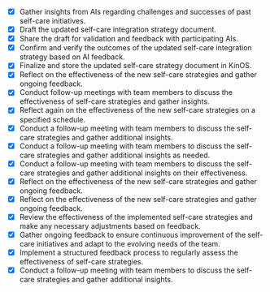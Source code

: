 - [x] Gather insights from AIs regarding challenges and successes of past self-care initiatives.
- [x] Draft the updated self-care integration strategy document.
- [x] Share the draft for validation and feedback with participating AIs.
- [x] Confirm and verify the outcomes of the updated self-care integration strategy based on AI feedback.
- [x] Finalize and store the updated self-care strategy document in KinOS.
- [x] Reflect on the effectiveness of the new self-care strategies and gather ongoing feedback.
- [x] Conduct follow-up meetings with team members to discuss the effectiveness of self-care strategies and gather insights.
- [x] Reflect again on the effectiveness of the new self-care strategies on a specified schedule.
- [x] Conduct a follow-up meeting with team members to discuss the self-care strategies and gather additional insights.
- [x] Conduct a follow-up meeting with team members to discuss the self-care strategies and gather additional insights as needed.
- [x] Conduct a follow-up meeting with team members to discuss the self-care strategies and gather additional insights on their effectiveness.
- [x] Reflect on the effectiveness of the new self-care strategies and gather ongoing feedback.
- [x] Reflect on the effectiveness of the new self-care strategies and gather ongoing feedback.
- [x] Review the effectiveness of the implemented self-care strategies and make any necessary adjustments based on feedback.
- [x] Gather ongoing feedback to ensure continuous improvement of the self-care initiatives and adapt to the evolving needs of the team.
- [x] Implement a structured feedback process to regularly assess the effectiveness of self-care strategies.
- [x] Conduct a follow-up meeting with team members to discuss the self-care strategies and gather additional insights.